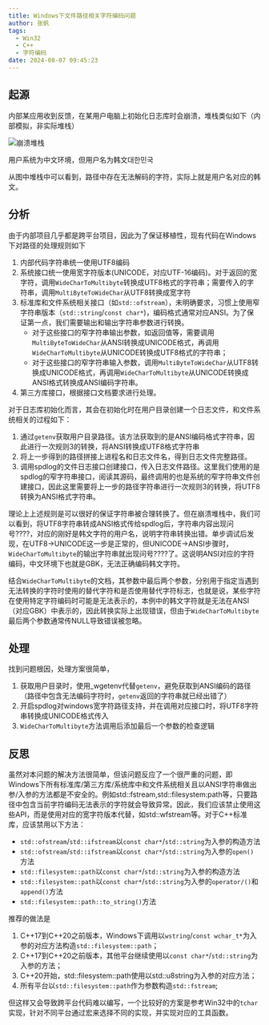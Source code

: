 ```yaml
---
title: Windows下文件路径相关字符编码问题
author: 张帆
tags:
  - Win32
  - C++
  - 字符编码
date: 2024-08-07 09:45:23
---
```


## 起源
内部某应用收到反馈，在某用户电脑上初始化日志库时会崩溃，堆栈类似如下（内部模拟，非实际堆栈）

<!--more-->

![崩溃堆栈](crash.png)

用户系统为中文环境，但用户名为韩文대한민국

从图中堆栈中可以看到，路径中存在无法解码的字符，实际上就是用户名对应的韩文。


## 分析

由于内部项目几乎都是跨平台项目，因此为了保证移植性，现有代码在Windows下对路径的处理规则如下

1. 内部代码字符串统一使用UTF8编码
2. 系统接口统一使用宽字符版本(UNICODE，对应UTF-16编码)。对于返回的宽字符，调用`WideCharToMultibyte`转换成UTF8格式的字符串；需要传入的字符串，调用`MultiByteToWideChar`从UTF8转换成宽字符
3. 标准库和文件系统相关接口（如`std::ofstream`），未明确要求，习惯上使用窄字符串版本（`std::string`/`const char*`)，编码格式通常对应ANSI。为了保证第一点，我们需要输出和输出字符串参数进行转换。
    - 对于这些接口的窄字符串输出参数，如返回值等，需要调用`MultiByteToWideChar`从ANSI转换成UNICODE格式，再调用`WideCharToMultibyte`从UNICODE转换成UTF8格式的字符串；
    - 对于这些接口的窄字符串输入参数，调用`MultiByteToWideChar`从UTF8转换成UNICODE格式，再调用`WideCharToMultibyte`从UNICODE转换成ANSI格式转换成ANSI编码字符串。
4. 第三方库接口，根据接口文档要求进行处理。

对于日志库初始化而言，其会在初始化时在用户目录创建一个日志文件，和文件系统相关的过程如下：
1. 通过`getenv`获取用户目录路径。该方法获取到的是ANSI编码格式字符串，因此进行一次规则3的转换，将ANSI转换成UTF8格式字符串
2. 将上一步得到的路径拼接上进程名和日志文件名，得到日志文件完整路径。
3. 调用spdlog的文件日志接口创建接口，传入日志文件路径。这里我们使用的是spdlog的窄字符串接口，阅读其源码，最终调用的也是系统的窄字符串文件创建接口，因此这里需要将上一步的路径字符串进行一次规则3的转换，将UTF8转换为ANSI格式字符串。

理论上上述规则是可以很好的保证字符串被合理转换了。但在崩溃堆栈中，我们可以看到，将UTF8字符串转成ANSI格式传给spdlog后，字符串内容出现问号????，对应的刚好是韩文字符的用户名，说明字符串转换出错。单步调试后发现，在UTF8->UNICODE这一步是正常的，但UNICODE→ANSI步骤时，`WideCharToMultibyte`的输出字符串就出现问号????了。这说明ANSI对应的字符编码，中文环境下也就是GBK，无法正确编码韩文字符。

结合`WideCharToMultibyte`的文档，其参数中最后两个参数，分别用于指定当遇到无法转换的字符时使用的替代字符和是否使用替代字符标志，也就是说，某些字符在使用特定字符编码时可能是无法表示的，本例中的韩文字符就是无法在ANSI（对应GBK）中表示的，因此转换实际上出现错误，但由于`WideCharToMultibyte`最后两个参数通常传NULL导致错误被忽略。


## 处理

找到问题根因，处理方案很简单，

1. 获取用户目录时，使用_wgetenv代替`getenv`，避免获取到ANSI编码的路径（路径中包含无法编码字符时，`getenv`返回的字符串就已经出错了）
2. 开启spdlog对windows宽字符路径支持，并在调用对应接口时，将UTF8字符串转换成UNICODE格式传入
3. `WideCharToMultibyte`方法调用后添加最后一个参数的检查逻辑

## 反思
虽然对本问题的解决方法很简单，但该问题反应了一个很严重的问题，即Windows下所有标准库/第三方库/系统库中和文件系统相关且以ANSI字符串做出参/入参的方法都是不安全的。例如std::fstream,std::filesystem:path等，只要路径中包含当前字符编码无法表示的字符就会导致异常。因此，我们应该禁止使用这些API，而是使用对应的宽字符版本代替，如std::wfstream等。对于C++标准库，应该禁用以下方法：

- `std::ofstream`/`std::ifstream`以`const char*`/`std::string`为入参的构造方法
- `std::ofstream`/`std::ifstream`以`const char*`/`std::string`为入参的`open()`方法
- `std::filesystem::path`以`const char*`/`std::string`为入参的构造方法
- `std::filesystem::path`以`const char*`/`std::string`为入参的`operator/()`和`append()`方法
- `std::filesystem::path::to_string()`方法

推荐的做法是
1. C++17到C++20之前版本，Windows下调用以`wstring`/`const wchar_t*`为入参的对应方法构造`std::filesystem::path`；
2. C++17到C++20之前版本，其他平台继续使用以`const char*`/`std::string`为入参的方法；
3. C++20开始，std::filesystem::path使用以std::u8string为入参的对应方法；
4. 所有平台以`std::filesystem::path`作为参数构造`std::fstream`;

但这样又会导致跨平台代码难以编写，一个比较好的方案是参考Win32中的`tchar`实现，针对不同平台通过宏来选择不同的实现，并实现对应的工具函数。

